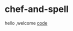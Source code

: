 # chef-and-spell
hello ,welcome
[code](https://github.com/Sushil642/chef-and-spell/blob/main/spell.cpp)
